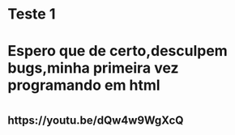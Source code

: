 # Teste 1

<h1> Espero que de certo,desculpem bugs,minha primeira vez programando em html <h1>

<h2> https://youtu.be/dQw4w9WgXcQ <h2>
